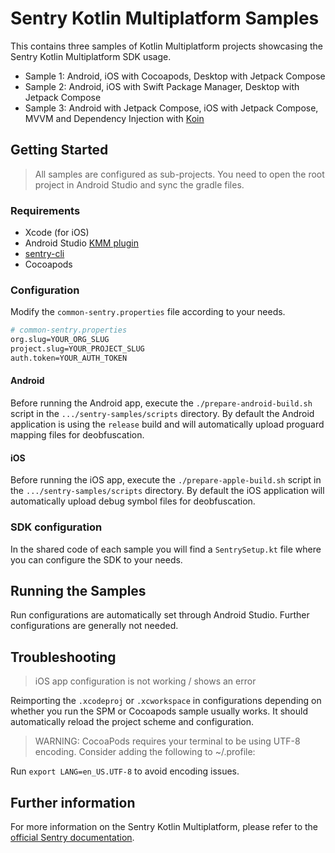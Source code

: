 
# Sentry Kotlin Multiplatform Samples

This contains three samples of Kotlin Multiplatform projects showcasing the Sentry Kotlin Multiplatform SDK usage.
- Sample 1: Android, iOS with Cocoapods, Desktop with Jetpack Compose
- Sample 2: Android, iOS with Swift Package Manager, Desktop with Jetpack Compose
- Sample 3: Android with Jetpack Compose, iOS with Jetpack Compose, MVVM and Dependency Injection with [Koin](https://insert-koin.io/)

## Getting Started
> All samples are configured as sub-projects. You need to open the root project in Android Studio and sync the gradle files.

### Requirements
- Xcode (for iOS)
- Android Studio [KMM plugin](https://plugins.jetbrains.com/plugin/14936-kotlin-multiplatform-mobile)
- [sentry-cli](https://docs.sentry.io/product/cli/installation/)
- Cocoapods

### Configuration
Modify the `common-sentry.properties` file according to your needs.

```bash
# common-sentry.properties
org.slug=YOUR_ORG_SLUG  
project.slug=YOUR_PROJECT_SLUG  
auth.token=YOUR_AUTH_TOKEN
```
#### Android
Before running the Android app, execute the `./prepare-android-build.sh` script in the `.../sentry-samples/scripts` directory.
By default the Android application is using the `release` build and will automatically upload proguard mapping files for deobfuscation.

#### iOS
Before running the iOS app, execute the `./prepare-apple-build.sh` script in the `.../sentry-samples/scripts` directory.
By default the iOS application will automatically upload debug symbol files for deobfuscation.

### SDK configuration
In the shared code of each sample you will find a `SentrySetup.kt` file where you can configure the SDK to your needs.

## Running the Samples
Run configurations are automatically set through Android Studio. Further configurations are generally not needed.

## Troubleshooting
> iOS app configuration is not working / shows an error

Reimporting the `.xcodeproj` or `.xcworkspace` in configurations depending on whether you run the SPM or Cocoapods sample usually works. It should automatically reload the project scheme and configuration.

> WARNING: CocoaPods requires your terminal to be using UTF-8 encoding. Consider adding the following to ~/.profile:

Run `export LANG=en_US.UTF-8` to avoid encoding issues.

## Further information
For more information on the Sentry Kotlin Multiplatform, please refer to the [official Sentry documentation](https://docs.sentry.io/platforms/kotlin-multiplatform/).
